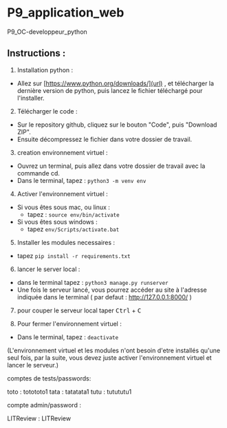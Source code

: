# P9_application_web
P9_OC-developpeur_python


## Instructions :


1) Installation python :
- Allez sur [https://www.python.org/downloads/](url) , et télécharger la dernière version de python, puis lancez le fichier 
  téléchargé pour l'installer.

2) Télécharger le code :
- Sur le repository github, cliquez sur le bouton "Code", puis "Download ZIP".
- Ensuite décompressez le fichier dans votre dossier de travail.

3) creation environnement virtuel :
- Ouvrez un terminal, puis allez dans votre dossier de travail avec la commande cd.
- Dans le terminal, tapez : ``` python3 -m venv env ```

4) Activer l'environnement virtuel :
  - Si vous êtes sous mac, ou linux :
    - tapez : ```source env/bin/activate ```
  - Si vous êtes sous windows :
    - tapez ```env/Scripts/activate.bat```

5) Installer les modules necessaires :
  - tapez ```pip install -r requirements.txt```
 
6) lancer le server local :
- dans le terminal tapez : ```python3 manage.py runserver```
- Une fois le serveur lancé, vous pourrez accéder au site à l'adresse indiquée dans le terminal ( par defaut : http://127.0.0.1:8000/ )

7) pour couper le serveur local taper <kbd>Ctrl</kbd> + <kbd>C</kbd>

8) Pour fermer l'environnement virtuel :
- Dans le terminal, tapez : ```deactivate ```

(L'environnement virtuel et les modules n'ont besoin d'etre installés qu'une seul fois, par la suite, vous devez juste activer l'environnement virtuel et lancer le serveur.)


comptes de tests/passwords:

toto : totototo1
tata : tatatata1
tutu : tutututu1

compte admin/password :

LITReview : LITReview
